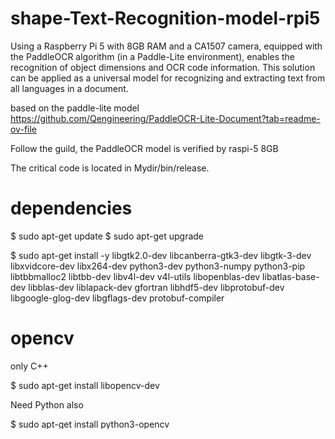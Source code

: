 # shape-Text-Recognition-model-rpi5
Using a Raspberry Pi 5 with 8GB RAM and a CA1507 camera, equipped with the PaddleOCR algorithm (in a Paddle-Lite environment), enables the recognition of object dimensions and OCR code information. This solution can be applied as a universal model for recognizing and extracting text from all languages in a document.

based on the paddle-lite model
https://github.com/Qengineering/PaddleOCR-Lite-Document?tab=readme-ov-file

Follow the guild, the PaddleOCR model is verified by raspi-5 8GB

The critical code is located in Mydir/bin/release.



# dependencies
$ sudo apt-get update
$ sudo apt-get upgrade

$ sudo apt-get install -y libgtk2.0-dev libcanberra-gtk3-dev libgtk-3-dev libxvidcore-dev libx264-dev python3-dev python3-numpy python3-pip libtbbmalloc2 libtbb-dev libv4l-dev v4l-utils libopenblas-dev libatlas-base-dev libblas-dev liblapack-dev gfortran libhdf5-dev libprotobuf-dev libgoogle-glog-dev libgflags-dev protobuf-compiler

# opencv
only C++

$ sudo apt-get install libopencv-dev

Need Python also

$ sudo apt-get install python3-opencv

# model optimizer uses the pre-compiler model

opt_linux_aarch64



